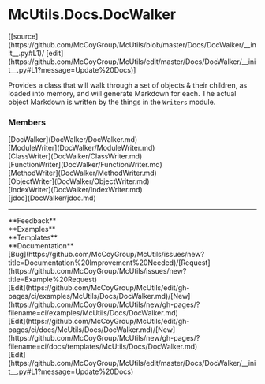 # <a id="McUtils.Docs.DocWalker">McUtils.Docs.DocWalker</a> 
<div class="docs-source-link" markdown="1">
[[source](https://github.com/McCoyGroup/McUtils/blob/master/Docs/DocWalker/__init__.py#L1)/
[edit](https://github.com/McCoyGroup/McUtils/edit/master/Docs/DocWalker/__init__.py#L1?message=Update%20Docs)]
</div>
    
Provides a class that will walk through a set of objects & their children, as loaded into memory, and will generate Markdown for each.
The actual object Markdown is written by the things in the `Writers` module.

### Members
<div class="container alert alert-secondary bg-light">
  <div class="row">
   <div class="col" markdown="1">
[DocWalker](DocWalker/DocWalker.md)   
</div>
   <div class="col" markdown="1">
[ModuleWriter](DocWalker/ModuleWriter.md)   
</div>
   <div class="col" markdown="1">
[ClassWriter](DocWalker/ClassWriter.md)   
</div>
</div>
  <div class="row">
   <div class="col" markdown="1">
[FunctionWriter](DocWalker/FunctionWriter.md)   
</div>
   <div class="col" markdown="1">
[MethodWriter](DocWalker/MethodWriter.md)   
</div>
   <div class="col" markdown="1">
[ObjectWriter](DocWalker/ObjectWriter.md)   
</div>
</div>
  <div class="row">
   <div class="col" markdown="1">
[IndexWriter](DocWalker/IndexWriter.md)   
</div>
   <div class="col" markdown="1">
[jdoc](DocWalker/jdoc.md)   
</div>
   <div class="col" markdown="1">
   
</div>
</div>
</div>













---


<div markdown="1" class="text-secondary">
<div class="container">
  <div class="row">
   <div class="col" markdown="1">
**Feedback**   
</div>
   <div class="col" markdown="1">
**Examples**   
</div>
   <div class="col" markdown="1">
**Templates**   
</div>
   <div class="col" markdown="1">
**Documentation**   
</div>
   <div class="col" markdown="1">
   
</div>
   <div class="col" markdown="1">
   
</div>
   <div class="col" markdown="1">
   
</div>
</div>
  <div class="row">
   <div class="col" markdown="1">
[Bug](https://github.com/McCoyGroup/McUtils/issues/new?title=Documentation%20Improvement%20Needed)/[Request](https://github.com/McCoyGroup/McUtils/issues/new?title=Example%20Request)   
</div>
   <div class="col" markdown="1">
[Edit](https://github.com/McCoyGroup/McUtils/edit/gh-pages/ci/examples/McUtils/Docs/DocWalker.md)/[New](https://github.com/McCoyGroup/McUtils/new/gh-pages/?filename=ci/examples/McUtils/Docs/DocWalker.md)   
</div>
   <div class="col" markdown="1">
[Edit](https://github.com/McCoyGroup/McUtils/edit/gh-pages/ci/docs/McUtils/Docs/DocWalker.md)/[New](https://github.com/McCoyGroup/McUtils/new/gh-pages/?filename=ci/docs/templates/McUtils/Docs/DocWalker.md)   
</div>
   <div class="col" markdown="1">
[Edit](https://github.com/McCoyGroup/McUtils/edit/master/Docs/DocWalker/__init__.py#L1?message=Update%20Docs)   
</div>
   <div class="col" markdown="1">
   
</div>
   <div class="col" markdown="1">
   
</div>
   <div class="col" markdown="1">
   
</div>
</div>
</div>
</div>